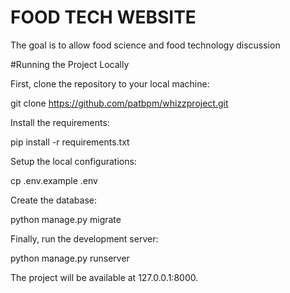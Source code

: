 # FOOD TECH WEBSITE 

The goal is to allow food science and food technology discussion

#Running the Project Locally

First, clone the repository to your local machine:

git clone https://github.com/patbpm/whizzproject.git

Install the requirements:

pip install -r requirements.txt

Setup the local configurations:

cp .env.example .env

Create the database:

python manage.py migrate

Finally, run the development server:

python manage.py runserver

The project will be available at 127.0.0.1:8000.